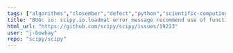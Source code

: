```yaml
---
tags: ["algorithms","closember","defect","python","scientific-computing","scipy","scipy.io"]
title: "BUG: io: scipy.io.loadmat error message recommend use of function from deprecated namespace"
html_url: "https://github.com/scipy/scipy/issues/19223"
user: "j-bowhay"
repo: "scipy/scipy"
---
```


